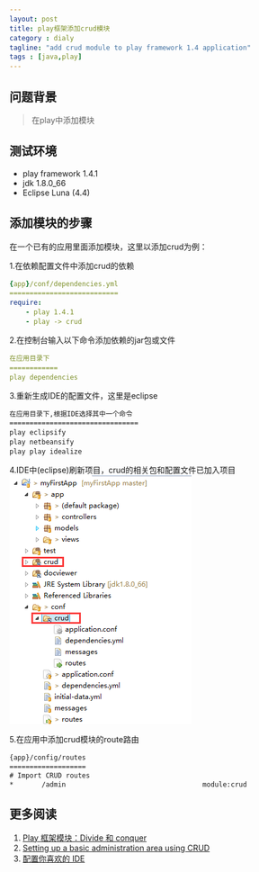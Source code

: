 ```yaml
---
layout: post
title: play框架添加crud模块
category : dialy
tagline: "add crud module to play framework 1.4 application"
tags : [java,play]
---
```


## 问题背景
> 在play中添加模块

## 测试环境
- play framework 1.4.1
- jdk 1.8.0_66
- Eclipse Luna (4.4)

## 添加模块的步骤
在一个已有的应用里面添加模块，这里以添加crud为例：

1.在依赖配置文件中添加crud的依赖
```yml
{app}/conf/dependencies.yml
===========================
require:
    - play 1.4.1
    - play -> crud
```

2.在控制台输入以下命令添加依赖的jar包或文件
```yml
在应用目录下
============
play dependencies 
```

3.重新生成IDE的配置文件，这里是eclipse
```sh
在应用目录下,根据IDE选择其中一个命令
================================
play eclipsify
play netbeansify
play play idealize
```

4.IDE中(eclipse)刷新项目，crud的相关包和配置文件已加入项目  
![01-15-01-crud-imported.png](../images/01-15-01-crud-imported.png)

5.在应用中添加crud模块的route路由
```
{app}/config/routes
===================
# Import CRUD routes
*     	/admin           						module:crud
```


## 更多阅读
1. [Play 框架模块：Divide 和 conquer](http://www.oschina.net/translate/play-framework-modules-divide-and-conquer?cmp&p=1)
2. [Setting up a basic administration area using CRUD](https://www.playframework.com/documentation/1.4.x/guide7)
3. [配置你喜欢的 IDE](http://play-framework.herokuapp.com/zh/ide#h3-2)


